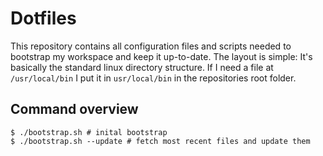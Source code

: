Dotfiles
========

This repository contains all configuration files and scripts needed to bootstrap my workspace and keep it up-to-date.
The layout is simple: It's basically the standard linux directory structure. If I need a file at `/usr/local/bin` I 
put it in `usr/local/bin` in the repositories root folder.

Command overview
----------------

```
$ ./bootstrap.sh # inital bootstrap
$ ./bootstrap.sh --update # fetch most recent files and update them
```
